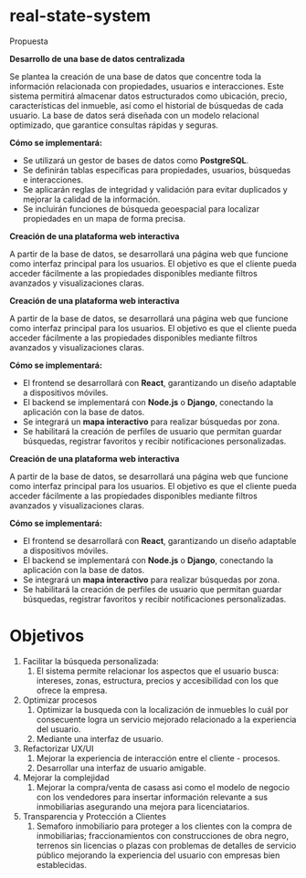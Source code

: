 # real-state-system

Propuesta 

**Desarrollo de una base de datos centralizada**

Se plantea la creación de una base de datos que concentre toda la información relacionada con propiedades, usuarios e interacciones. Este sistema permitirá almacenar datos estructurados como ubicación, precio, características del inmueble, así como el historial de búsquedas de cada usuario. La base de datos será diseñada con un modelo relacional optimizado, que garantice consultas rápidas y seguras.

**Cómo se implementará:**

- Se utilizará un gestor de bases de datos como **PostgreSQL**.
- Se definirán tablas específicas para propiedades, usuarios, búsquedas e interacciones.
- Se aplicarán reglas de integridad y validación para evitar duplicados y mejorar la calidad de la información.
- Se incluirán funciones de búsqueda geoespacial para localizar propiedades en un mapa de forma precisa.

**Creación de una plataforma web interactiva**

A partir de la base de datos, se desarrollará una página web que funcione como interfaz principal para los usuarios. El objetivo es que el cliente pueda acceder fácilmente a las propiedades disponibles mediante filtros avanzados y visualizaciones claras.

**Creación de una plataforma web interactiva**

A partir de la base de datos, se desarrollará una página web que funcione como interfaz principal para los usuarios. El objetivo es que el cliente pueda acceder fácilmente a las propiedades disponibles mediante filtros avanzados y visualizaciones claras.

**Cómo se implementará:**

- El frontend se desarrollará con **React**, garantizando un diseño adaptable a dispositivos móviles.
- El backend se implementará con **Node.js** o **Django**, conectando la aplicación con la base de datos.
- Se integrará un **mapa interactivo** para realizar búsquedas por zona.
- Se habilitará la creación de perfiles de usuario que permitan guardar búsquedas, registrar favoritos y recibir notificaciones personalizadas.

**Creación de una plataforma web interactiva**

A partir de la base de datos, se desarrollará una página web que funcione como interfaz principal para los usuarios. El objetivo es que el cliente pueda acceder fácilmente a las propiedades disponibles mediante filtros avanzados y visualizaciones claras.

**Cómo se implementará:**

- El frontend se desarrollará con **React**, garantizando un diseño adaptable a dispositivos móviles.
- El backend se implementará con **Node.js** o **Django**, conectando la aplicación con la base de datos.
- Se integrará un **mapa interactivo** para realizar búsquedas por zona.
- Se habilitará la creación de perfiles de usuario que permitan guardar búsquedas, registrar favoritos y recibir notificaciones personalizadas.


# Objetivos

1. Facilitar la búsqueda personalizada:
    1. El sistema permite relacionar los aspectos que el usuario busca: intereses, zonas, estructura, precios y accesibilidad con los que ofrece la empresa.
2. Optimizar procesos
    1. Optimizar la busqueda con la localización de inmuebles lo cuál por consecuente logra un servicio mejorado relacionado a la experiencia del usuario.
    2. Mediante una interfaz de usuario.
3. Refactorizar UX/UI
    1. Mejorar la experiencia de interacción entre el cliente - procesos.
    2. Desarrollar una interfaz de usuario amigable.
4. Mejorar la complejidad
    1. Mejorar la compra/venta de casass asi como el modelo de negocio con los vendedores para insertar información relevante a sus inmobiliarias asegurando una mejora para licenciatarios.
5. Transparencia y Protección a Clientes
    1. Semaforo inmobiliario para proteger a los clientes con la compra de inmobiliarias; fraccionamientos con construcciones de obra negro, terrenos sin licencias o plazas con problemas de detalles de servicio público mejorando la experiencia del usuario con empresas bien establecidas.
  
       
